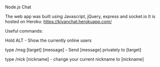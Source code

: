 Node.js Chat

The web app was built using Javascript, jQuery, express and socket.io
It is hosted on Heroku: https://kivanchat.herokuapp.com/

Useful commands:

Hold ALT - Show the currently online users 

type /msg [target] [message] - Send [message] privately to [target]

type /nick [nickname] - change your current nickname to [nickname]
